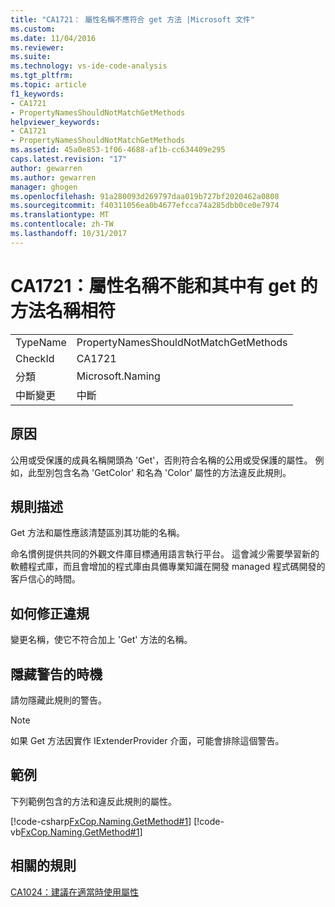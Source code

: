```yaml
---
title: "CA1721： 屬性名稱不應符合 get 方法 |Microsoft 文件"
ms.custom: 
ms.date: 11/04/2016
ms.reviewer: 
ms.suite: 
ms.technology: vs-ide-code-analysis
ms.tgt_pltfrm: 
ms.topic: article
f1_keywords:
- CA1721
- PropertyNamesShouldNotMatchGetMethods
helpviewer_keywords:
- CA1721
- PropertyNamesShouldNotMatchGetMethods
ms.assetid: 45a0e853-1f06-4688-af1b-cc634409e295
caps.latest.revision: "17"
author: gewarren
ms.author: gewarren
manager: ghogen
ms.openlocfilehash: 91a280093d269797daa019b727bf2020462a0808
ms.sourcegitcommit: f40311056ea0b4677efcca74a285dbb0ce0e7974
ms.translationtype: MT
ms.contentlocale: zh-TW
ms.lasthandoff: 10/31/2017
---
```

# <a name="ca1721-property-names-should-not-match-get-methods"></a>CA1721：屬性名稱不能和其中有 get 的方法名稱相符
|||  
|-|-|  
|TypeName|PropertyNamesShouldNotMatchGetMethods|  
|CheckId|CA1721|  
|分類|Microsoft.Naming|  
|中斷變更|中斷|  
  
## <a name="cause"></a>原因  
 公用或受保護的成員名稱開頭為 'Get'，否則符合名稱的公用或受保護的屬性。 例如，此型別包含名為 'GetColor' 和名為 'Color' 屬性的方法違反此規則。  
  
## <a name="rule-description"></a>規則描述  
 Get 方法和屬性應該清楚區別其功能的名稱。  
  
 命名慣例提供共同的外觀文件庫目標通用語言執行平台。 這會減少需要學習新的軟體程式庫，而且會增加的程式庫由具備專業知識在開發 managed 程式碼開發的客戶信心的時間。  
  
## <a name="how-to-fix-violations"></a>如何修正違規  
 變更名稱，使它不符合加上 'Get' 方法的名稱。  
  
## <a name="when-to-suppress-warnings"></a>隱藏警告的時機  
 請勿隱藏此規則的警告。  
  
> [!NOTE]
>  如果 Get 方法因實作 IExtenderProvider 介面，可能會排除這個警告。  
  
## <a name="example"></a>範例  
 下列範例包含的方法和違反此規則的屬性。  
  
 [!code-csharp[FxCop.Naming.GetMethod#1](../code-quality/codesnippet/CSharp/ca1721-property-names-should-not-match-get-methods_1.cs)]
 [!code-vb[FxCop.Naming.GetMethod#1](../code-quality/codesnippet/VisualBasic/ca1721-property-names-should-not-match-get-methods_1.vb)]  
  
## <a name="related-rules"></a>相關的規則  
 [CA1024：建議在適當時使用屬性](../code-quality/ca1024-use-properties-where-appropriate.md)
